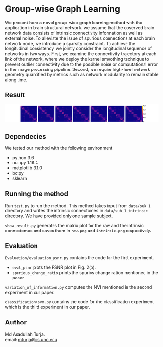 # Group-wise Graph Learning
We  present  here  a  novel  group-wise graph learning method with the application in brain structural network.
we assume that the observed brain network data consists of intrinsic connectivity information as well as external noise.
To alleviate the issue of spurious connections at each brain network node, we introduce a sparsity constraint. 
To achieve the longitudinal consistency, we jointly consider the longitudinal sequence of networks in two ways.
First, we examine the connectivity trajectory at each link of the network, where we deploy the kernel smoothing technique to prevent outlier connectivity due to 
the possible noise or computational error in the image processing pipeline.
Second, we require high-level network geometry quantified by metrics such as network modularity to remain stable along time.

## Result
![intrinsic networks](intrinsic.png)
## Dependecies
We tested our method with the following environment
* python 3.6
* numpy 1.16.4
* matplotlib 3.1.0
* bctpy
* sklearn

## Running the method
Run `test.py` to run the method. This method takes input from `data/sub_1` directory and writes the 
intrinsic connectomes in `data/sub_1_intrinsic` directory. We have provided only one sample subject.

`show_result.py` generates the matrix plot for the raw and the intrinsic connectomes
and saves them in `raw.png` and `intrinsic.png` respectively.

## Evaluation
`Evaluation/evaluation_psnr.py` contains the code for the first experiment.
* `eval_psnr` plots the PSNR plot in Fig. 2(b).
* `spurious_change_ratio` prints the spurios change ration mentioned in the paper

`variation_of_information.py` computes the NVI mentioned in the second experiment
in our paper.

`classification/svm.py` contains the code for the classification experiment which
is the third experiment in our paper.

## Author
Md Asadullah Turja.  
email: mturja@cs.unc.edu
